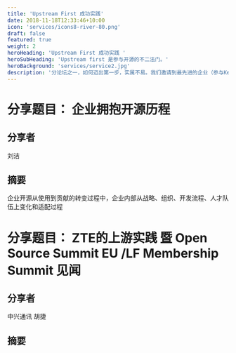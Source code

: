 ```yaml
---
title: 'Upstream First 成功实践'
date: 2018-11-18T12:33:46+10:00
icon: 'services/icons8-river-80.png'
draft: false
featured: true
weight: 2
heroHeading: 'Upstream First 成功实践 '
heroSubHeading: 'Upstream first 是参与开源的不二法门。'
heroBackground: 'services/service2.jpg'
description: '分论坛之一，如何迈出第一步，实属不易。我们邀请到最先进的企业（参与Kernel、Kubernetes等）来分享说服领导、绩效考核、防止挖人等；'
---
```


# 分享题目： 企业拥抱开源历程

## 分享者

刘洁 


## 摘要

企业开源从使用到贡献的转变过程中，企业内部从战略、组织、开发流程、人才队伍上变化和适配过程


# 分享题目： ZTE的上游实践 暨 Open Source Summit EU /LF Membership Summit 见闻

## 分享者

中兴通讯 胡捷

## 摘要


